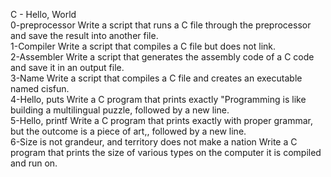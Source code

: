 C - Hello, World\
0-preprocessor 
Write a script that runs a C file through
the preprocessor and save the result into another file.\
1-Compiler
Write a script that compiles a C file but does not link.\
2-Assembler
Write a script that generates the assembly code of a C
code and save it in an output file.\
3-Name
Write a script that compiles a C file and creates an
executable named cisfun.\
4-Hello, puts
Write a C program that prints exactly "Programming is
like building a multilingual puzzle, followed by a new line.\
5-Hello, printf
Write a C program that prints exactly with proper grammar,
but the outcome is a piece of art,, followed by a new line.\
6-Size is not grandeur, and territory does not make a nation
Write a C program that prints the size of various types on
the computer it is compiled and run on.
